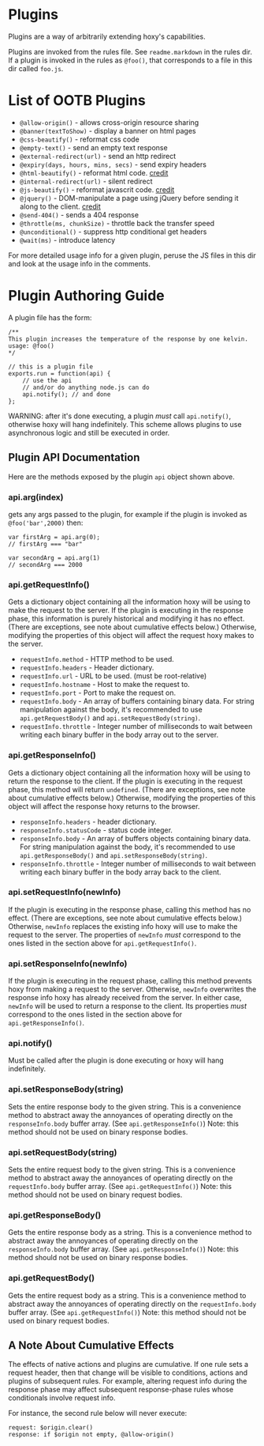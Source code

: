 Plugins
=======

Plugins are a way of arbitrarily extending hoxy's capabilities.

Plugins are invoked from the rules file. See `readme.markdown` in the rules dir. If a plugin is invoked in the rules as `@foo()`, that corresponds to a file in this dir called `foo.js`.

List of OOTB Plugins
========================

* `@allow-origin()` - allows cross-origin resource sharing
* `@banner(textToShow)` - display a banner on html pages
* `@css-beautify()` - reformat css code
* `@empty-text()` - send an empty text response
* `@external-redirect(url)` - send an http redirect
* `@expiry(days, hours, mins, secs)` - send expiry headers
* `@html-beautify()` - reformat html code. [credit](http://github.com/einars/js-beautify)
* `@internal-redirect(url)` - silent redirect
* `@js-beautify()` - reformat javascrit code. [credit](http://github.com/einars/js-beautify)
* `@jquery()` - DOM-manipulate a page using jQuery before sending it along to the client. [credit](http://jquery.com/)
* `@send-404()` - sends a 404 response
* `@throttle(ms, chunkSize)` - throttle back the transfer speed
* `@unconditional()` - suppress http conditional get headers
* `@wait(ms)` - introduce latency

For more detailed usage info for a given plugin, peruse the JS files in this dir and look at the usage info in the comments.

Plugin Authoring Guide
======================

A plugin file has the form:

	/**
	This plugin increases the temperature of the response by one kelvin.
	usage: @foo()
	*/

    // this is a plugin file
    exports.run = function(api) {
        // use the api
        // and/or do anything node.js can do
        api.notify(); // and done
    };

WARNING: after it's done executing, a plugin *must* call `api.notify()`, otherwise hoxy will hang indefinitely. This scheme allows plugins to use asynchronous logic and still be executed in order.

Plugin API Documentation
------------------------

Here are the methods exposed by the plugin `api` object shown above.

### api.arg(index)

gets any args passed to the plugin, for example if the plugin is invoked as `@foo('bar',2000)` then:

    var firstArg = api.arg(0);
    // firstArg === "bar"

    var secondArg = api.arg(1)
    // secondArg === 2000

### api.getRequestInfo()

Gets a dictionary object containing all the information hoxy will be using to make the request to the server. If the plugin is executing in the response phase, this information is purely historical and modifying it has no effect. (There are exceptions, see note about cumulative effects below.) Otherwise, modifying the properties of this object will affect the request hoxy makes to the server.

* `requestInfo.method` - HTTP method to be used.
* `requestInfo.headers` - Header dictionary.
* `requestInfo.url` - URL to be used. (must be root-relative)
* `requestInfo.hostname` - Host to make the request to.
* `requestInfo.port` - Port to make the request on.
* `requestInfo.body` - An array of buffers containing binary data. For string manipulation against the body, it's recommended to use `api.getRequestBody()` and `api.setRequestBody(string)`.
* `requestInfo.throttle` - Integer number of milliseconds to wait between writing each binary buffer in the body array out to the server.

### api.getResponseInfo()

Gets a dictionary object containing all the information hoxy will be using to return the response to the client. If the plugin is executing in the request phase, this method will return `undefined`. (There are exceptions, see note about cumulative effects below.) Otherwise, modifying the properties of this object will affect the response hoxy returns to the browser.

* `responseInfo.headers` - header dictionary.
* `responseInfo.statusCode` - status code integer.
* `responseInfo.body` - An array of buffers objects containing binary data. For string manipulation against the body, it's recommended to use `api.getResponseBody()` and `api.setResponseBody(string)`.
* `responseInfo.throttle` - Integer number of milliseconds to wait between writing each binary buffer in the body array back to the client.

### api.setRequestInfo(newInfo)

If the plugin is executing in the response phase, calling this method has no effect. (There are exceptions, see note about cumulative effects below.) Otherwise, `newInfo` replaces the existing info hoxy will use to make the request to the server. The properties of `newInfo` *must* correspond to the ones listed in the section above for `api.getRequestInfo()`.

### api.setResponseInfo(newInfo)

If the plugin is executing in the request phase, calling this method prevents hoxy from making a request to the server. Otherwise, `newInfo` overwrites the response info hoxy has already received from the server. In either case, `newInfo` will be used to return a response to the client. Its properties *must* correspond to the ones listed in the section above for `api.getResponseInfo()`.

### api.notify()

Must be called after the plugin is done executing or hoxy will hang indefinitely.

### api.setResponseBody(string)

Sets the entire response body to the given string. This is a convenience method to abstract away the annoyances of operating directly on the `responseInfo.body` buffer array. (See `api.getResponseInfo()`) Note: this method should not be used on binary response bodies.

### api.setRequestBody(string)

Sets the entire request body to the given string. This is a convenience method to abstract away the annoyances of operating directly on the `requestInfo.body` buffer array. (See `api.getRequestInfo()`) Note: this method should not be used on binary request bodies.

### api.getResponseBody()

Gets the entire response body as a string. This is a convenience method to abstract away the annoyances of operating directly on the `responseInfo.body` buffer array. (See `api.getResponseInfo()`) Note: this method should not be used on binary response bodies.

### api.getRequestBody()

Gets the entire request body as a string. This is a convenience method to abstract away the annoyances of operating directly on the `requestInfo.body` buffer array. (See `api.getRequestInfo()`) Note: this method should not be used on binary request bodies.

A Note About Cumulative Effects
-------------------------------

The effects of native actions and plugins are cumulative. If one rule sets a request header, then that change will be visible to conditions, actions and plugins of subsequent rules. For example, altering request info during the response phase may affect subsequent response-phase rules whose conditionals involve request info.

For instance, the second rule below will never execute:

    request: $origin.clear()
    response: if $origin not empty, @allow-origin()

